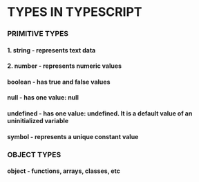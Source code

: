 # TYPES IN TYPESCRIPT

### PRIMITIVE TYPES

#### 1. string - represents text data

#### 2. number - represents numeric values

#### boolean - has true and false values

#### null - has one value: null

#### undefined - has one value: undefined. It is a default value of an uninitialized variable

#### symbol - represents a unique constant value



### OBJECT TYPES
   

#### object - functions, arrays, classes, etc

